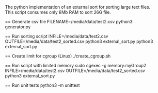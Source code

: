 The python implementation of an external sort for sorting large text files. This script consumes only 8Mb RAM to sort 26G file.

== Generate csv file
FILENAME=/media/data/test2.csv python3 generator.py

== Run sorting script
INFILE=/media/data/test2.csv OUTFILE=/media/data/test2_sorted.csv python3 external_sort.py
python3 external_sort.py

== Create limit for cgroup (Linux)
./create_cgroup.sh

== Run script with limited memory
sudo cgexec -g memory:myGroup2 INFILE=/media/data/test2.csv OUTFILE=/media/data/test2_sorted.csv python3 external_sort.py

== Run unit tests
python3 -m unittest
